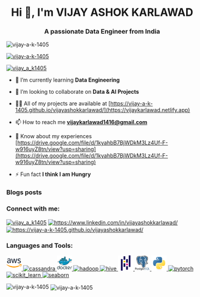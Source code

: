 <h1 align="center">Hi 👋, I'm VIJAY ASHOK KARLAWAD</h1>
<h3 align="center">A passionate Data Engineer from India</h3>

<p align="left"> <img src="https://komarev.com/ghpvc/?username=vijay-a-k-1405&label=Profile%20views&color=0e75b6&style=flat" alt="vijay-a-k-1405" /> </p>

<p align="left"> <a href="https://github.com/ryo-ma/github-profile-trophy"><img src="https://github-profile-trophy.vercel.app/?username=vijay-a-k-1405" alt="vijay-a-k-1405" /></a> </p>

<p align="left"> <a href="https://twitter.com/vijay_a_k1405" target="blank"><img src="https://img.shields.io/twitter/follow/vijay_a_k1405?logo=twitter&style=for-the-badge" alt="vijay_a_k1405" /></a> </p>

- 🌱 I’m currently learning **Data Engineering**

- 👯 I’m looking to collaborate on **Data & AI Projects**

- 👨‍💻 All of my projects are available at [https://vijay-a-k-1405.github.io/vijayashokkarlawad/](https://vijaykarlawad.netlify.app)

- 📫 How to reach me **vijaykarlawad1416@gmail.com**

- 📄 Know about my experiences [https://drive.google.com/file/d/1kyahbB7BjWDkM3Lz4Uf-F-w916uyZ8tn/view?usp=sharing](https://drive.google.com/file/d/1kyahbB7BjWDkM3Lz4Uf-F-w916uyZ8tn/view?usp=sharing)

- ⚡ Fun fact **I think I am Hungry**

### Blogs posts
<!-- BLOG-POST-LIST:START -->
<!-- BLOG-POST-LIST:END -->

<h3 align="left">Connect with me:</h3>
<p align="left">
<a href="https://twitter.com/vijay_a_k1405" target="blank"><img align="center" src="https://raw.githubusercontent.com/rahuldkjain/github-profile-readme-generator/master/src/images/icons/Social/twitter.svg" alt="vijay_a_k1405" height="30" width="40" /></a>
<a href="https://linkedin.com/in/https://www.linkedin.com/in/vijayashokkarlawad/" target="blank"><img align="center" src="https://raw.githubusercontent.com/rahuldkjain/github-profile-readme-generator/master/src/images/icons/Social/linked-in-alt.svg" alt="https://www.linkedin.com/in/vijayashokkarlawad/" height="30" width="40" /></a>
<a href="/https://vijay-a-k-1405.github.io/vijayashokkarlawad/" target="blank"><img align="center" src="https://raw.githubusercontent.com/rahuldkjain/github-profile-readme-generator/master/src/images/icons/Social/rss.svg" alt="https://vijay-a-k-1405.github.io/vijayashokkarlawad/" height="30" width="40" /></a>
</p>

<h3 align="left">Languages and Tools:</h3>
<p align="left"> <a href="https://aws.amazon.com" target="_blank" rel="noreferrer"> <img src="https://raw.githubusercontent.com/devicons/devicon/master/icons/amazonwebservices/amazonwebservices-original-wordmark.svg" alt="aws" width="40" height="40"/> </a> <a href="https://cassandra.apache.org/" target="_blank" rel="noreferrer"> <img src="https://www.vectorlogo.zone/logos/apache_cassandra/apache_cassandra-icon.svg" alt="cassandra" width="40" height="40"/> </a> <a href="https://www.docker.com/" target="_blank" rel="noreferrer"> <img src="https://raw.githubusercontent.com/devicons/devicon/master/icons/docker/docker-original-wordmark.svg" alt="docker" width="40" height="40"/> </a> <a href="https://hadoop.apache.org/" target="_blank" rel="noreferrer"> <img src="https://www.vectorlogo.zone/logos/apache_hadoop/apache_hadoop-icon.svg" alt="hadoop" width="40" height="40"/> </a> <a href="https://hive.apache.org/" target="_blank" rel="noreferrer"> <img src="https://www.vectorlogo.zone/logos/apache_hive/apache_hive-icon.svg" alt="hive" width="40" height="40"/> </a> <a href="https://pandas.pydata.org/" target="_blank" rel="noreferrer"> <img src="https://raw.githubusercontent.com/devicons/devicon/2ae2a900d2f041da66e950e4d48052658d850630/icons/pandas/pandas-original.svg" alt="pandas" width="40" height="40"/> </a> <a href="https://www.postgresql.org" target="_blank" rel="noreferrer"> <img src="https://raw.githubusercontent.com/devicons/devicon/master/icons/postgresql/postgresql-original-wordmark.svg" alt="postgresql" width="40" height="40"/> </a> <a href="https://www.python.org" target="_blank" rel="noreferrer"> <img src="https://raw.githubusercontent.com/devicons/devicon/master/icons/python/python-original.svg" alt="python" width="40" height="40"/> </a> <a href="https://pytorch.org/" target="_blank" rel="noreferrer"> <img src="https://www.vectorlogo.zone/logos/pytorch/pytorch-icon.svg" alt="pytorch" width="40" height="40"/> </a> <a href="https://scikit-learn.org/" target="_blank" rel="noreferrer"> <img src="https://upload.wikimedia.org/wikipedia/commons/0/05/Scikit_learn_logo_small.svg" alt="scikit_learn" width="40" height="40"/> </a> <a href="https://seaborn.pydata.org/" target="_blank" rel="noreferrer"> <img src="https://seaborn.pydata.org/_images/logo-mark-lightbg.svg" alt="seaborn" width="40" height="40"/> </a> </p>

<p><img align="left" src="https://github-readme-stats.vercel.app/api/top-langs?username=vijay-a-k-1405&show_icons=true&locale=en&layout=compact" alt="vijay-a-k-1405" /></p>

<p>&nbsp;<img align="center" src="https://github-readme-stats.vercel.app/api?username=vijay-a-k-1405&show_icons=true&locale=en" alt="vijay-a-k-1405" /></p>



